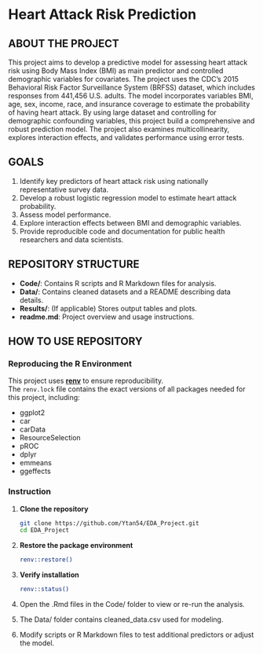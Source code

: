 # Heart Attack Risk Prediction

## ABOUT THE PROJECT

This project aims to develop a predictive model for assessing heart attack risk using Body Mass Index (BMI) as main predictor and controlled demographic variables for covariates. The project uses the CDC’s 2015 Behavioral Risk Factor Surveillance System (BRFSS) dataset, which includes responses from 441,456 U.S. adults. The model incorporates variables BMI, age, sex, income, race, and insurance coverage to estimate the probability of having heart attack. By using large dataset and controlling for demographic confounding variables, this project build a comprehensive and robust prediction model. The project also examines multicollinearity, explores interaction effects, and validates performance using error tests.

## GOALS
1. Identify key predictors of heart attack risk using nationally representative survey data.
2. Develop a robust logistic regression model to estimate heart attack probability.
3. Assess model performance.
4. Explore interaction effects between BMI and demographic variables.
5. Provide reproducible code and documentation for public health researchers and data scientists.

## REPOSITORY STRUCTURE
- **Code/**: Contains R scripts and R Markdown files for analysis.
- **Data/**: Contains cleaned datasets and a README describing data details.
- **Results/**: (If applicable) Stores output tables and plots.
- **readme.md**: Project overview and usage instructions.

## HOW TO USE REPOSITORY

### Reproducing the R Environment
This project uses [**renv**](https://rstudio.github.io/renv/) to ensure reproducibility.  
The `renv.lock` file contains the exact versions of all packages needed for this project, including:
- ggplot2
- car
- carData
- ResourceSelection
- pROC
- dplyr
- emmeans
- ggeffects

### Instruction
1. **Clone the repository**
   ```bash
   git clone https://github.com/Ytan54/EDA_Project.git
   cd EDA_Project
   ```
   
2. **Restore the package environment**
   ```bash
   renv::restore()
   ```
   
4. **Verify installation**
   ```bash
   renv::status()
   ```
   
5. Open the .Rmd files in the Code/ folder to view or re-run the analysis.
6. The Data/ folder contains cleaned_data.csv used for modeling.
7. Modify scripts or R Markdown files to test additional predictors or adjust the model.

